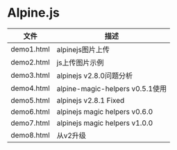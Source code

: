 # Alpine.js

| 文件 | 描述  |
| ------------ | ------------ |
| demo1.html | alpinejs图片上传 |
| demo2.html | js上传图片示例 |
| demo3.html | alpinejs v2.8.0问题分析 |
| demo4.html | alpine-magic-helpers v0.5.1使用 |
| demo5.html | alpinejs v2.8.1 Fixed|
| demo6.html | alpinejs magic helpers v0.6.0 |
| demo7.html | alpinejs magic helpers v1.0.0 |
| demo8.html | 从v2升级 |

